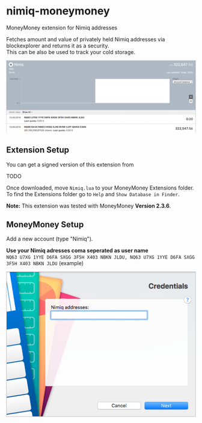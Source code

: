 # nimiq-moneymoney
MoneyMoney extension for Nimiq addresses

Fetches amount and value of privately held Nimiq addresses via blockexplorer and returns it as a security.  
This can be also be used to track your cold storage.

![MoneyMoney screenshot with Nimiq Balance](screens/accounts.png)

## Extension Setup

You can get a signed version of this extension from

TODO

Once downloaded, move `Nimiq.lua` to your MoneyMoney Extensions folder.
To find the Extensions folder go to `Help` and `Show Database in Finder`.

**Note:** This extension was tested with MoneyMoney **Version 2.3.6**.

## MoneyMoney Setup

Add a new account (type "Nimiq"). 

**Use your Nimiq adresses coma seperated as user name**  
`NQ63 U7XG 1YYE D6FA SXGG 3F5H X403 NBKN JLDU, NQ63 U7XG 1YYE D6FA SXGG 3F5H X403 NBKN JLDU` (example)

![MoneyMoney screenshot for account setup](screens/setup.png)
